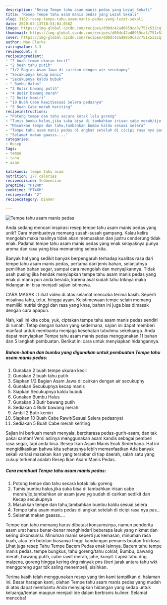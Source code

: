```yaml
---
description: "Resep Tempe tahu asam manis pedas yang Lezat Sekali"
title: "Resep Tempe tahu asam manis pedas yang Lezat Sekali"
slug: 3162-resep-tempe-tahu-asam-manis-pedas-yang-lezat-sekali
date: 2020-07-13T18:53:04.056Z
image: https://img-global.cpcdn.com/recipes/d00dc42ad8959ca3/751x532cq70/tempe-tahu-asam-manis-pedas-foto-resep-utama.jpg
thumbnail: https://img-global.cpcdn.com/recipes/d00dc42ad8959ca3/751x532cq70/tempe-tahu-asam-manis-pedas-foto-resep-utama.jpg
cover: https://img-global.cpcdn.com/recipes/d00dc42ad8959ca3/751x532cq70/tempe-tahu-asam-manis-pedas-foto-resep-utama.jpg
author: Mae Clarke
ratingvalue: 3.3
reviewcount: 8
recipeingredient:
- "2 buah tempe ukuran kecil"
- "2 buah tahu putih"
- "1/2 Bagian Asam Jawa di cairkan dengan air secukupny"
- "Secukupnya kecap manis"
- "Secukupnya kaldu bubuk"
- " Bumbu Halus"
- "3 Butir bawang putih"
- "4 Butir bawang merah"
- "2 Butir kemiri"
- "10 Buah Cabe RawitSesuai Selera pedasnya"
- "5 Buah Cabe merah keriting"
recipeinstructions:
- "Potong tempe dan tahu secara kotak lalu goreng"
- "Tumis bumbu halus,jika suka bisa di tambahkan irisan cabe merah/ijo,tambahkan air asam jawa yg sudah di cairkan sedikit dan Kecap secukupnya"
- "Masukkan tempe dan tahu,tambahkan bumbu kaldu sesuai selera"
- "Tempe tahu asam manis pedas di angkat setelah di cicipi rasa nya pas..."
- "Selamat makan gaasss...."
categories:
- Resep
tags:
- tempe
- tahu
- asam

katakunci: tempe tahu asam 
nutrition: 277 calories
recipecuisine: Indonesian
preptime: "PT24M"
cooktime: "PT46M"
recipeyield: "2"
recipecategory: Dinner

---
```



![Tempe tahu asam manis pedas](https://img-global.cpcdn.com/recipes/d00dc42ad8959ca3/751x532cq70/tempe-tahu-asam-manis-pedas-foto-resep-utama.jpg)

Anda sedang mencari inspirasi resep tempe tahu asam manis pedas yang unik? Cara membuatnya memang susah-susah gampang. Kalau keliru mengolah maka hasilnya tidak akan memuaskan dan justru cenderung tidak enak. Padahal tempe tahu asam manis pedas yang enak selayaknya punya aroma dan rasa yang bisa memancing selera kita.

Banyak hal yang sedikit banyak berpengaruh terhadap kualitas rasa dari tempe tahu asam manis pedas, pertama dari jenis bahan, selanjutnya pemilihan bahan segar, sampai cara mengolah dan menyajikannya. Tidak usah pusing jika hendak menyiapkan tempe tahu asam manis pedas yang enak di mana pun anda berada, karena asal sudah tahu triknya maka hidangan ini bisa menjadi sajian istimewa.

CARA MASAK : Lihat video di atas selamat mencoba terima kasih. Seperti misalnya tahu, telur, hingga ayam. Keistimewaan tempe selain memang memiliki nutrisi tinggi dan rasa yang khas, bahan ini juga bisa dimasak dengan cara apapun.


Nah, kali ini kita coba, yuk, ciptakan tempe tahu asam manis pedas sendiri di rumah. Tetap dengan bahan yang sederhana, sajian ini dapat memberi manfaat untuk membantu menjaga kesehatan tubuhmu sekeluarga. Anda dapat menyiapkan Tempe tahu asam manis pedas menggunakan 11 bahan dan 5 langkah pembuatan. Berikut ini cara untuk menyiapkan hidangannya.

<!--inarticleads1-->

##### Bahan-bahan dan bumbu yang digunakan untuk pembuatan Tempe tahu asam manis pedas:

1. Gunakan 2 buah tempe ukuran kecil
1. Gunakan 2 buah tahu putih
1. Siapkan 1/2 Bagian Asam Jawa di cairkan dengan air secukupny
1. Gunakan Secukupnya kecap manis
1. Siapkan Secukupnya kaldu bubuk
1. Gunakan  Bumbu Halus
1. Gunakan 3 Butir bawang putih
1. Sediakan 4 Butir bawang merah
1. Ambil 2 Butir kemiri
1. Siapkan 10 Buah Cabe Rawit(Sesuai Selera pedasnya)
1. Sediakan 5 Buah Cabe merah keriting


Sajian ini berkuah merah menyala, bercitarasa pedas-gurih-asam, dan tak pakai santan! Versi aslinya menggunakan asam kandis sebagai pemberi rasa segar, tapi anda bisa. Resep Ikan Asam Manis Enak Sederhana. Hal ini mengidikasikan bahwa kita seharusnya lebih memanfaatkan Ada banyak sekali variasi masakan ikan yang tersebar di tiap daerah, salah satu yang cukup terkenal adalah Resep Ikan Asam Manis Pedas. 

<!--inarticleads2-->

##### Cara membuat Tempe tahu asam manis pedas:

1. Potong tempe dan tahu secara kotak lalu goreng
1. Tumis bumbu halus,jika suka bisa di tambahkan irisan cabe merah/ijo,tambahkan air asam jawa yg sudah di cairkan sedikit dan Kecap secukupnya
1. Masukkan tempe dan tahu,tambahkan bumbu kaldu sesuai selera
1. Tempe tahu asam manis pedas di angkat setelah di cicipi rasa nya pas...
1. Selamat makan gaasss....


Tempe dan tahu memang harus dibatasi konsumsinya, namun penderita asam urat harus benar-benar menghindari beberapa lauk yang nikmat dan sering dikonsumsi. Minuman manis seperti jus kemasan, minuman rasa buah, atau teh botolan biasanya tinggi kandungan pemanis buatan fruktosa. Lihat juga resep Tahu Tempe Bacem Pedas enak lainnya. Bacem tahu tempe manis pedas. tempe bungkus, tahu goreng/tahu coklat, Bumbu, bawang merah, bawang putih, cabe rawit merah, jahe, kunyit. Lapisi tahu dng maizena, goreng hingga kering dng minyak pns (beri jarak antara tahu wkt menggoreng agar tdk saling menempel), sisihkan. 

Terima kasih telah menggunakan resep yang tim kami tampilkan di halaman ini. Besar harapan kami, olahan Tempe tahu asam manis pedas yang mudah di atas dapat membantu Anda menyiapkan hidangan yang sedap untuk keluarga/teman maupun menjadi ide dalam berbisnis kuliner. Selamat mencoba!
